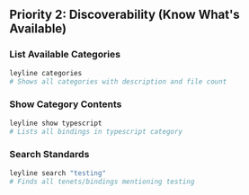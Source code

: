 
## Priority 2: Discoverability (Know What's Available)

### List Available Categories
```bash
leyline categories
# Shows all categories with description and file count
```

### Show Category Contents
```bash
leyline show typescript
# Lists all bindings in typescript category
```

### Search Standards
```bash
leyline search "testing"
# Finds all tenets/bindings mentioning testing
```
